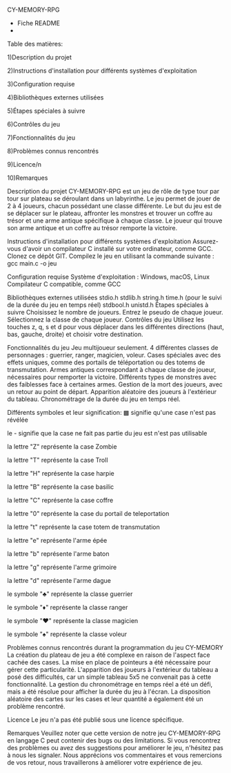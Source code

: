 #
CY-MEMORY-RPG

- Fiche README
- 
Table des matières:

1)Description du projet

2)Instructions d'installation pour différents systèmes d'exploitation

3)Configuration requise

4)Bibliothèques externes utilisées

5)Étapes spéciales à suivre

6)Contrôles du jeu

7)Fonctionnalités du jeu

8)Problèmes connus rencontrés

9)Licence/n

10)Remarques

Description du projet
CY-MEMORY-RPG est un jeu de rôle de type tour par tour sur plateau se déroulant dans un labyrinthe. Le jeu permet de jouer de 2 à 4 joueurs, chacun possédant une classe différente. Le but du jeu est de se déplacer sur le plateau, affronter les monstres et trouver un coffre au trésor et une arme antique spécifique à chaque classe. Le joueur qui trouve son arme antique et un coffre au trésor remporte la victoire.

Instructions d'installation pour différents systèmes d'exploitation
Assurez-vous d'avoir un compilateur C installé sur votre ordinateur, comme GCC.
Clonez ce dépôt GIT.
Compilez le jeu en utilisant la commande suivante :
gcc main.c -o jeu

Configuration requise
Système d'exploitation : Windows, macOS, Linux
Compilateur C compatible, comme GCC

Bibliothèques externes utilisées
stdio.h
stdlib.h
string.h
time.h (pour le suivi de la durée du jeu en temps réel)
stdbool.h
unistd.h
Étapes spéciales à suivre
Choisissez le nombre de joueurs.
Entrez le pseudo de chaque joueur.
Sélectionnez la classe de chaque joueur.
Contrôles du jeu
Utilisez les touches z, q, s et d pour vous déplacer dans les différentes directions (haut, bas, gauche, droite) et choisir votre destination.

Fonctionnalités du jeu
Jeu multijoueur seulement.
4 différentes classes de personnages : guerrier, ranger, magicien, voleur.
Cases spéciales avec des effets uniques, comme des portails de téléportation ou des totems de transmutation.
Armes antiques correspondant à chaque classe de joueur, nécessaires pour remporter la victoire.
Différents types de monstres avec des faiblesses face à certaines armes.
Gestion de la mort des joueurs, avec un retour au point de départ.
Apparition aléatoire des joueurs à l'extérieur du tableau.
Chronométrage de la durée du jeu en temps réel.


Différents symboles et leur signification:
▩ signifie qu'une case n'est pas révélée

le - signifie que la case ne fait pas partie du jeu est n'est pas utilisable

la lettre "Z" représente la case Zombie

la lettre "T" représente la case Troll

la lettre "H" représente la case harpie

la lettre "B" représente la case basilic

la lettre "C" représente la case coffre

la lettre "0" représente la case  du portail de teleportation

la lettre "t" représente la case totem de transmutation

la lettre "e" représente l'arme épée

la lettre "b" représente l'arme baton

la lettre "g" représente l'arme grimoire

la lettre "d" représente l'arme dague

le symbole "♣" représente la classe guerrier

le symbole "♦" représente la classe  ranger

le symbole "♥" représente la classe magicien

le symbole "♠" représente la classe voleur



Problèmes connus rencontrés durant la programmation du jeu CY-MEMORY
La création du plateau de jeu a été complexe en raison de l'aspect face cachée des cases. La mise en place de pointeurs a été nécessaire pour gérer cette particularité.
L'apparition des joueurs à l'extérieur du tableau a posé des difficultés, car un simple tableau 5x5 ne convenait pas à cette fonctionnalité.
La gestion du chronométrage en temps réel a été un défi, mais a été résolue pour afficher la durée du jeu à l'écran.
La disposition aléatoire des cartes sur les cases et leur quantité a également été un problème rencontré.

Licence
Le jeu n'a pas été publié sous une licence spécifique.

Remarques
Veuillez noter que cette version de notre jeu CY-MEMORY-RPG en langage C peut contenir des bugs ou des limitations. Si vous rencontrez des problèmes ou avez des suggestions pour améliorer le jeu, n'hésitez pas à nous les signaler. Nous apprécions vos commentaires et vous remercions de vos retour, nous  travaillerons à améliorer votre expérience de jeu.
